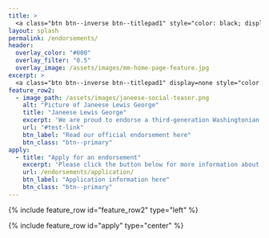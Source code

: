 ```yaml
---
title: >
  <a class="btn btn--inverse btn--titlepad1" style="color: black; display=none font-weight:none; text-shadow:none; padding: .1em .25em;">Endorsements</a>
layout: splash
permalink: /endorsements/
header:
  overlay_color: "#000"
  overlay_filter: "0.5"
  overlay_image: /assets/images/mm-home-page-feature.jpg
excerpt: >
  <a class="btn btn--inverse btn--titlepad1" display=none style="color: black; font-weight:none; text-shadow:none; padding: .1em .25em;">ENDORSEMENTS</a>
feature_row2:
  - image_path: /assets/images/janeese-social-teaser.png
    alt: "Picture of Janeese Lewis George"
    title: "Janeese Lewis George"
    excerpt: 'We are proud to endorse a third-generation Washingtonian who has lived the issues her constituents are facing.'
    url: "#test-link"
    btn_label: "Read our official endorsement here"
    btn_class: "btn--primary"
apply:
  - title: "Apply for an endorsement"
    excerpt: 'Please click the button below for more information about applying for an endorsement.'
    url: /endorsements/application/
    btn_label: "Application information here"
    btn_class: "btn--primary"
---
```

{% include feature_row id="feature_row2" type="left" %}

{% include feature_row id="apply" type="center" %}

